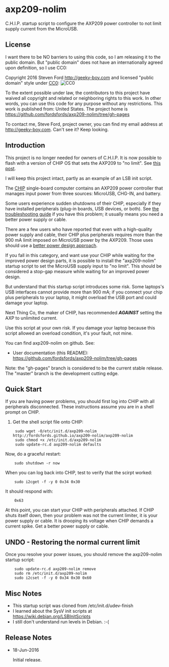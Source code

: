 # axp209-nolim
C.H.I.P. startup script to configure the AXP209 power controller to not limit supply current from
the MicroUSB.

## License

I want there to be NO barriers to using this code, so I am releasing it to the public domain.  But "public domain" does not have an internationally agreed upon definition, so I use CC0:

Copyright 2016 Steven Ford http://geeky-boy.com and licensed
"public domain" style under
[CC0](http://creativecommons.org/publicdomain/zero/1.0/): 
![CC0](https://licensebuttons.net/p/zero/1.0/88x31.png "CC0")

To the extent possible under law, the contributors to this project have
waived all copyright and related or neighboring rights to this work.
In other words, you can use this code for any purpose without any
restrictions.  This work is published from: United States.  The project home
is https://github.com/fordsfords/axp209-nolim/tree/gh-pages

To contact me, Steve Ford, project owner, you can find my email address
at http://geeky-boy.com.  Can't see it?  Keep looking.

## Introduction

This project is no longer needed for owners of C.H.I.P.  It is now
possible to flash with a version of CHIP OS that sets the AXP209 to
"no limit".  See [this post](https://bbs.nextthing.co/t/chip-power-issues-w-hdmi-vga-dips/5603?u=fordsfords).

I will keep this project intact, partly as an example of an LSB init script.

The [CHIP](http://getchip.com/) single-board computer contains an AXP209 power
controller that manages input power from three sources: MicroUSB, CHG-IN, and
battery.

Some users experience sudden shutdowns of their CHIP, especially if they have
installed peripherals (plug-in boards, USB devices, or both).  See
[the troubleshooting guide](http://www.chip-community.org/index.php/Troubleshooting#Abrupt_Shutdowns)
if you have this problem; it usually means you need a better power
supply or cable.

There are a few users who have reported that even with a high-quality power
supply and cable, their CHIP plus peripherals requires more than the
900 mA limit imposed on MicroUSB power by the AXP209.  Those uses should use a
[better power design
approach](http://www.chip-community.org/index.php/Power#Power_Design_3:_MicroUSB_Plus_Battery).

If you fall in this category, and want use your CHIP while waiting for the
improved power design parts, it is possible to install the "axp209-nolim"
startup script to set the MicroUSB supply input to "no limit".  This
should be considered a stop-gap measure while waiting for an improved
power design.

But understand that this startup script introduces some risk.  Some laptops's
USB interfaces cannot provide more than 900 mA; if you connect your chip plus
peripherals to your laptop, it might overload the USB port and could damage
your laptop.

Next Thing Co, the maker of CHIP, has recommended ***AGAINST*** setting the AXP to
unlimited current.

Use this script at your own risk.  If you damage your laptop because this script 
allowed an overload condition, it's your fault, not mine.

You can find axp209-nolim on github.  See:

* User documentation (this README): https://github.com/fordsfords/axp209-nolim/tree/gh-pages

Note: the "gh-pages" branch is considered to be the current stable release.  The "master" branch is the development cutting edge.

## Quick Start

If you are having power problems, you should first log into CHIP with all
peripherals disconnected.  These instructions assume you are in a shell prompt on CHIP.

1. Get the shell script file onto CHIP:

        sudo wget -O/etc/init.d/axp209-nolim http://fordsfords.github.io/axp209-nolim/axp209-nolim
        sudo chmod +x /etc/init.d/axp209-nolim
        sudo update-rc.d axp209-nolim defaults

Now, do a graceful restart:

        sudo shutdown -r now

When you can log back into CHIP, test to verify that the scirpt worked:

        sudo i2cget -f -y 0 0x34 0x30

It should respond with:

        0x63

At this point, you can start your CHIP with peripherals attached.  If CHIP
shuts itself down, then your problem was not the current limiter, it is your
power supply or cable.  It is drooping its voltage when CHIP demands a current spike.
Get a better power supply or cable.


## UNDO - Restoring the normal current limit

Once you resolve your power issues, you should remove the axp209-nolim startup
script:

        sudo update-rc.d axp209-nolim remove
        sudo rm /etc/init.d/axp209-nolim
        sudo i2cset -f -y 0 0x34 0x30 0x60


## Misc Notes

* This startup script was cloned from /etc/init.d/udev-finish
* I learned about the SysV init scripts at
  https://wiki.debian.org/LSBInitScripts
* I still don't understand run levels in Debian.  :-(


## Release Notes

* 18-Jun-2016

    Initial release.
